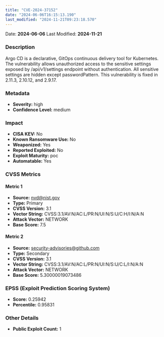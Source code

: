 ```yaml
---
title: "CVE-2024-37152"
date: "2024-06-06T16:15:13.190"
last_modified: "2024-11-21T09:23:18.570"
---
```




Date: **2024-06-06** Last Modified: **2024-11-21**

### Description  
Argo CD is a declarative, GitOps continuous delivery tool for Kubernetes. The vulnerability allows unauthorized access to the sensitive settings exposed by  /api/v1/settings endpoint without authentication. All sensitive settings are hidden except passwordPattern. This vulnerability is fixed in 2.11.3, 2.10.12, and 2.9.17.

### Metadata  
- **Severity:** high
- **Confidence Level:** medium

### Impact  
- **CISA KEV:** No
- **Known Ransomware Use:** No
- **Weaponized:** Yes
- **Reported Exploited:** No
- **Exploit Maturity:** poc
- **Automatable:** Yes

### CVSS Metrics  

#### Metric 1
- **Source:** nvd@nist.gov
- **Type:** Primary
- **CVSS Version:** 3.1
- **Vector String:** CVSS:3.1/AV:N/AC:L/PR:N/UI:N/S:U/C:H/I:N/A:N
- **Attack Vector:** NETWORK
- **Base Score:** 7.5

#### Metric 2
- **Source:** security-advisories@github.com
- **Type:** Secondary
- **CVSS Version:** 3.1
- **Vector String:** CVSS:3.1/AV:N/AC:L/PR:N/UI:N/S:U/C:L/I:N/A:N
- **Attack Vector:** NETWORK
- **Base Score:** 5.30000019073486


### EPSS (Exploit Prediction Scoring System)  
- **Score:** 0.25942
- **Percentile:** 0.95831

### Other Details  
- **Public Exploit Count:** 1
